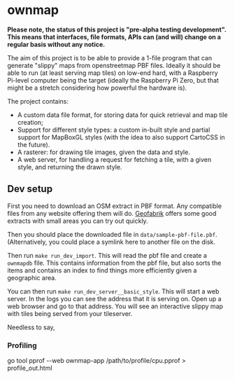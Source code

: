 # ownmap

**Please note, the status of this project is "pre-alpha testing development". This means that interfaces, file formats, APIs can (and will) change on a regular basis without any notice.**

The aim of this project is to be able to provide a 1-file program that can generate "slippy" maps from openstreetmap PBF files. Ideally it should be able to run (at least serving map tiles) on low-end hard, with a Raspberry Pi-level computer being the target (ideally the Raspberry Pi Zero, but that might be a stretch considering how powerful the hardware is).

The project contains:

- A custom data file format, for storing data for quick retrieval and map tile creation;
- Support for different style types: a custom in-built style and partial support for MapBoxGL styles (with the idea to also support CartoCSS in the future).
- A rasterer: for drawing tile images, given the data and style.
- A web server, for handling a request for fetching a tile, with a given style, and returning the drawn style.

## Dev setup

First you need to download an OSM extract in PBF format. Any compatible files from any website offering them will do. [Geofabrik](https://download.geofabrik.de/) offers some good extracts with small areas you can try out quickly.

Then you should place the downloaded file in `data/sample-pbf-file.pbf`. (Alternatively, you could place a symlink here to another file on the disk.

Then run `make run_dev_import`. This will read the pbf file and create a `ownmapdb` file. This contains information from the pbf file, but also sorts the items and contains an index to find things more efficiently given a geographic area.

You can then run `make run_dev_server__basic_style`. This will start a web server. In the logs you can see the address that it is serving on. Open up a web browser and go to that address. You will see an interactive slippy map with tiles being served from your tileserver.

Needless to say, 

### Profiling

go tool pprof --web ownmap-app /path/to/profile/cpu.pprof > profile_out.html

